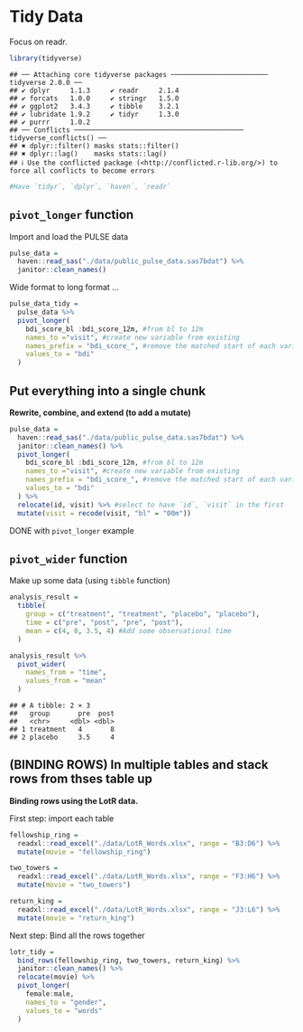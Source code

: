Tidy Data
================

Focus on readr.

``` r
library(tidyverse)
```

    ## ── Attaching core tidyverse packages ──────────────────────── tidyverse 2.0.0 ──
    ## ✔ dplyr     1.1.3     ✔ readr     2.1.4
    ## ✔ forcats   1.0.0     ✔ stringr   1.5.0
    ## ✔ ggplot2   3.4.3     ✔ tibble    3.2.1
    ## ✔ lubridate 1.9.2     ✔ tidyr     1.3.0
    ## ✔ purrr     1.0.2     
    ## ── Conflicts ────────────────────────────────────────── tidyverse_conflicts() ──
    ## ✖ dplyr::filter() masks stats::filter()
    ## ✖ dplyr::lag()    masks stats::lag()
    ## ℹ Use the conflicted package (<http://conflicted.r-lib.org/>) to force all conflicts to become errors

``` r
#Have `tidyr`, `dplyr`, `haven`, `readr`
```

## `pivot_longer` function

Import and load the PULSE data

``` r
pulse_data =
  haven::read_sas("./data/public_pulse_data.sas7bdat") %>%
  janitor::clean_names()
```

Wide format to long format …

``` r
pulse_data_tidy =
  pulse_data %>% 
  pivot_longer(
    bdi_score_bl :bdi_score_12m, #from bl to 12m
    names_to ="visit", #create new variable from existing
    names_prefix = "bdi_score_", #remove the matched start of each variable name
    values_to = "bdi"
  )
```

## Put everything into a single chunk

**Rewrite, combine, and extend (to add a mutate)**

``` r
pulse_data =
  haven::read_sas("./data/public_pulse_data.sas7bdat") %>%
  janitor::clean_names() %>%
  pivot_longer(
    bdi_score_bl :bdi_score_12m, #from bl to 12m
    names_to ="visit", #create new variable from existing
    names_prefix = "bdi_score_", #remove the matched start of each variable name
    values_to = "bdi"
  ) %>% 
  relocate(id, visit) %>% #select to have `id`, `visit` in the first
  mutate(visit = recode(visit, "bl" = "00m"))
```

DONE with `pivot_longer` example

## `pivot_wider` function

Make up some data (using `tibble` function)

``` r
analysis_result =
  tibble(
    group = c("treatment", "treatment", "placebo", "placebo"),
    time = c("pre", "post", "pre", "post"),
    mean = c(4, 8, 3.5, 4) #Add some observational time
  )

analysis_result %>% 
  pivot_wider(
    names_from = "time",
    values_from = "mean"
  )
```

    ## # A tibble: 2 × 3
    ##   group       pre  post
    ##   <chr>     <dbl> <dbl>
    ## 1 treatment   4       8
    ## 2 placebo     3.5     4

## (BINDING ROWS) In multiple tables and stack rows from thses table up

**Binding rows using the LotR data.**

First step: import each table

``` r
fellowship_ring =
  readxl::read_excel("./data/LotR_Words.xlsx", range = "B3:D6") %>% 
  mutate(movie = "fellowship_ring")

two_towers =
  readxl::read_excel("./data/LotR_Words.xlsx", range = "F3:H6") %>% 
  mutate(movie = "two_towers")

return_king =
  readxl::read_excel("./data/LotR_Words.xlsx", range = "J3:L6") %>% 
  mutate(movie = "return_king")
```

Next step: Bind all the rows together

``` r
lotr_tidy =
  bind_rows(fellowship_ring, two_towers, return_king) %>%
  janitor::clean_names() %>% 
  relocate(movie) %>% 
  pivot_longer(
    female:male,
    names_to = "gender",
    values_to = "words"
  )
```
